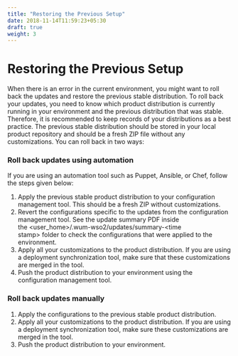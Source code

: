 ```yaml
---
title: "Restoring the Previous Setup"
date: 2018-11-14T11:59:23+05:30
draft: true
weight: 3
---
```

# Restoring the Previous Setup

When there is an error in the current environment, you might want to
roll back the updates and restore the previous stable distribution. To
roll back your updates, you need to know which product distribution is
currently running in your environment and the previous distribution that
was stable. Therefore, it is recommended to keep records of your
distributions as a best practice. The previous stable distribution
should be stored in your local product repository and should be a fresh
ZIP file without any customizations. You can roll back in two ways:

### Roll back updates using automation

If you are using an automation tool such as Puppet, Ansible, or Chef,
follow the steps given below:

1.  Apply the previous stable product distribution to your configuration
    management tool. This should be a fresh ZIP without customizations.
2.  Revert the configurations specific to the updates from the
    configuration management tool. See the update summary PDF inside
    the &lt;user\_home&gt;/.wum-wso2/updates/summary-&lt;time
    stamp&gt; folder to check the configurations that were applied to
    the environment.
3.  Apply all your customizations to the product distribution. If you
    are using a deployment synchronization tool, make sure that these
    customizations are merged in the tool.
4.  Push the product distribution to your environment using the
    configuration management tool.

### Roll back updates manually

1.  Apply the configurations to the previous stable product
    distribution.
2.  Apply all your customizations to the product distribution. If you
    are using a deployment synchronization tool, make sure these
    customizations are merged in the tool.
3.  Push the product distribution to your environment.
